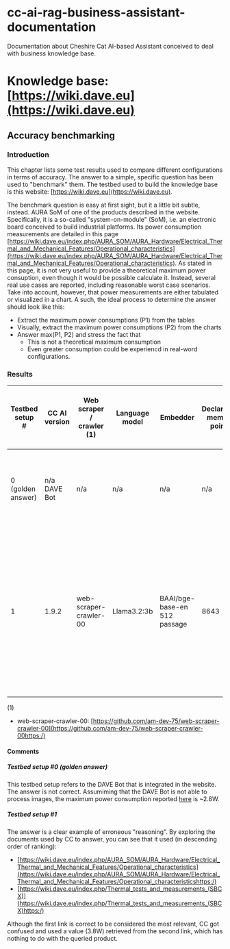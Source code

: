 # cc-ai-rag-business-assistant-documentation

Documentation about Cheshire Cat AI-based Assistant conceived to deal with business knowledge base.

# Knowledge base: [https://wiki.dave.eu](https://wiki.dave.eu)

## Accuracy benchmarking

### Introduction

This chapter lists some test results used to compare different configurations in terms of accuracy. The answer to a simple, specific question has been used to "benchmark" them. The testbed used to build the knowledge base is this website: [https://wiki.dave.eu](https://wiki.dave.eu).

The benchmark question is easy at first sight, but it a little bit subtle, instead. AURA SoM of one of the products described in the website. Specifically, it is a so-called "system-on-module" (SoM), i.e. an electronic board conceived to build industrial platforms. Its power consumption measurements are detailed in this page [https://wiki.dave.eu/index.php/AURA_SOM/AURA_Hardware/Electrical_Thermal_and_Mechanical_Features/Operational_characteristics](https://wiki.dave.eu/index.php/AURA_SOM/AURA_Hardware/Electrical_Thermal_and_Mechanical_Features/Operational_characteristics). As stated in this page, it is not very useful to provide a theoretical maximum power consuption, even though it would be possible calculate it. Instead, several real use cases are reported, including reasonable worst case scenarios. Take into account, however, that power measurements are either tabulated or visualized in a chart. A such, the ideal process to determine the answer should look like this:

* Extract the maximum power consumptions (P1) from the tables
* Visually, extract the maximum power consumptions (P2) from the charts
* Answer max(P1, P2) and stress the fact that
  * This is not a theoretical maximum consumption
  * Even greater consumption could be experiencd in real-word configurations.

### Results


| Testbed setup<br />#   | CC AI version     | Web scraper / crawler (1) | Language model | Embedder                               | Declarative memory points | Benchmark<br />"What is the maximum power consumption of AURA SoM?"                                                                                                                   |
| ------------------------ | ------------------- | --------------------------- | ---------------- | ---------------------------------------- | --------------------------- | --------------------------------------------------------------------------------------------------------------------------------------------------------------------------------------- |
| 0<br />(golden answer) | n/a<br />DAVE Bot | n/a                       | n/a            | n/a                                    | n/a                       | The maximum power consumption of the AURA SOM is up to 2W. Let us know how to contact you!                                                                                            |
| 1                      | 1.9.2             | web-scraper-crawler-00    | Llama3.2:3b    | BAAI/bge-base-en<br />512<br />passage | 8643                      | *grin* Ahah, my curious friend! According to the text, the maximum power consumption of the AURA SOM (System-on-Module) is 3.68 W. *disappears and reappears with a mischievous grin* |
|                        |                   |                           |                |                                        |                           |                                                                                                                                                                                       |

(1)

* web-scraper-crawler-00: [https://github.com/am-dev-75/web-scraper-crawler-00](https://github.com/am-dev-75/web-scraper-crawler-00https:/)

#### Comments

##### Testbed setup #0 (golden answer)

This testbed setup refers to the DAVE Bot that is integrated in the website. The answer is not correct. Assumiming that the DAVE Bot is not able to process images, the maximum power consumption reported [here](https://wiki.dave.eu/index.php/AURA_SOM/AURA_Hardware/Electrical_Thermal_and_Mechanical_Features/Operational_characteristics) is ~2.8W.

##### Testbed setup #1

The answer is a clear example of erroneous "reasoning". By exploring the documents used by CC to answer, you can see that it used (in descending order of ranking):

* [https://wiki.dave.eu/index.php/AURA_SOM/AURA_Hardware/Electrical_Thermal_and_Mechanical_Features/Operational_characteristics](https://wiki.dave.eu/index.php/AURA_SOM/AURA_Hardware/Electrical_Thermal_and_Mechanical_Features/Operational_characteristicshttps:/)
* [https://wiki.dave.eu/index.php/Thermal_tests_and_measurements_(SBCX)](https://wiki.dave.eu/index.php/Thermal_tests_and_measurements_(SBCX)https:/)

Although the first link is correct to be considered the most relevant, CC got confused and used a value (3.8W) retrieved from the second link, which has nothing to do with the queried product.
